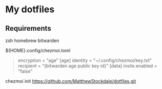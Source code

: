 # My dotfiles

## Requirements

zsh
homebrew
bitwarden

${HOME}.config/chezmoi.toml

> encryption = "age"
> [age]
>     identity = "~/.config/chezmoi/key.txt"
>     recipient = "{bitwarden age public key id}"
> [data]
>     insite.enabled = "false"

chezmoi init https://github.com/MatthewStockdale/dotfiles.git
